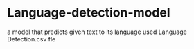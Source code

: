 # Language-detection-model
a model that predicts given text to its language
used Language Detection.csv fle
